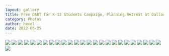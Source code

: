 ```yaml
---
layout: gallery
title: Free DART for K-12 Students Campaign, Planning Retreat at Dallas Sunrise Movement House
category: Photos
author: hexel
date: 2022-06-25
---
```


![](https://ucarecdn.com/5e3002ee-9731-4b80-94b6-9b4930b7111c/IMG_8409.jpg)
![](https://ucarecdn.com/927264ae-d79a-44a4-85b7-2f2f28e20c9f/IMG_8432.jpg)
![](https://ucarecdn.com/aabe3270-113a-4dd4-a13f-8aaaeaad339e/IMG_8422.jpg)
![](https://ucarecdn.com/9170c5eb-47dd-4ab9-a5be-e662d45e7155/IMG_8399.jpg)
![](https://ucarecdn.com/ba0a4b4b-1f62-48af-ae9c-bbea60f65174/IMG_8372.jpg)
![](https://ucarecdn.com/5f72924c-1737-499e-beda-9e51aba60a88/IMG_8323.jpg)
![](https://ucarecdn.com/adb4c8cb-d6db-409e-8cb4-9893d5dbd5e9/IMG_8383.jpg)
![](https://ucarecdn.com/11120d93-7044-4128-8332-b56e8cac8745/IMG_8394.jpg)
![](https://ucarecdn.com/5922fc5a-9f61-4047-ae3a-7830ffec5675/IMG_8332.jpg)
![](https://ucarecdn.com/46b4d7e9-db3e-4c3b-a4cf-52a6ce42cf6f/IMG_8366.jpg)
![](https://ucarecdn.com/b7eef3c9-1e9a-4ccd-b6ea-a39aa844329c/IMG_8794.jpg)
![](https://ucarecdn.com/efb556fe-4e76-480d-9ccb-ce5dabf4ef61/MVI_8806_Moment.jpg)
![](https://ucarecdn.com/64193632-17bd-48cd-9d4d-3c7ae7b7fefe/IMG_8296.jpg)
![](https://ucarecdn.com/fbaa944c-1fc5-41b8-ab70-98b9293d5149/293692920_530947962050033_2612178155376944151_n.jpg)
![](https://ucarecdn.com/f3518611-12bc-4c6e-8bfa-e750750a0628/IMG_8294.jpg)
![](https://ucarecdn.com/72e669fa-90bd-4d1a-8933-89afaf93381a/IMG_8284.jpg)
![](https://ucarecdn.com/395c6f7e-c83e-4aef-8b1d-5e98e7ca6896/IMG_8493.jpg)
![](https://ucarecdn.com/d43dbd4e-7e8e-4525-9b16-f7379f3c163a/IMG_8505.jpg)
![](https://ucarecdn.com/5a820548-b37b-45a3-af38-a576f1f304ad/IMG_8449.jpg)
![](https://ucarecdn.com/072120b8-3425-49ad-909e-0c49f2887494/IMG_8470.jpg)
![](https://ucarecdn.com/3fd4c70f-3d7e-4758-892a-9ce3b91a033d/IMG_8455.jpg)
![](https://ucarecdn.com/56c04100-7b9a-482f-a608-ce12a0504090/IMG_8507.jpg)
![](https://ucarecdn.com/de7782ed-a0fd-4785-b76d-a15bd4e4c4e5/IMG_8487.jpg)
![](https://ucarecdn.com/b72cdabb-aeb0-4afb-be0a-07e233eeb7f6/IMG_8517.jpg)
![](https://ucarecdn.com/d96f36e5-acaf-4bb7-b37a-0f5f0b5e5591/IMG_8790.jpg)
![](https://ucarecdn.com/cbae988f-daf8-4cca-acea-dca7b94b6ae7/IMG_8461.jpg)